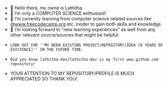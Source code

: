 - 👋 Hello there, my name is Lathitha.
- 👀 I’m only a COMPUTER SCIENCE enthusiast!
- 🌱 I’m currently learning from computer science related sources like @www.freecodecamp.org etc..inoder to gain both skills and knowledge. 
- 💞️ I’m looking forward to "new learning experiences" as well from any other relevant source/sources that might be helpful.
-     LOOK OUT FOR ''MY BEEN EXISTING PROJECT/REPOSITORY/IDEA [9 YEARS OF EXISTENCE]'' IN THE FUTURE TIME.
-     Did you know lathitha-dev/lathitha-dev is my first www.github.com repository!
<!---
lathitha-dev/lathitha-dev is a ✨ special ✨ repository because its `README.md` (this file) appears on your GitHub profile.
You can click the Preview link to take a look at your changes.
--->
- YOUR ATTENTION TO MY REPOSITORY/PROFILE IS MUCH APPRECIATED SO THANK YOU!
